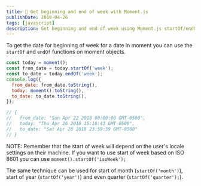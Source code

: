 ```yaml
---
title: 📅 Get beginning and end of week with Moment.js
publishDate: 2018-04-26
tags: [javascript]
description: Get beginning and end of week using Moment.js startOf/endOf functions with locale and ISO 8601 support.
---
```


To get the date for beginning of week for a date in moment you can use the `startOf` and `endOf` functions on moment objects.

```javascript
const today = moment();
const from_date = today.startOf('week');
const to_date = today.endOf('week');
console.log({
  from_date: from_date.toString(),
  today: moment().toString(),
  to_date: to_date.toString(),
});

// {
//   from_date: "Sun Apr 22 2018 00:00:00 GMT-0500",
//   today: "Thu Apr 26 2018 15:18:43 GMT-0500",
//   to_date: "Sat Apr 28 2018 23:59:59 GMT-0500"
// }
```

NOTE: Remember that the start of week will depend on the user's locale settings on their machine. If you want to use start of week based on ISO 8601 you can use `moment().startOf('isoWeek');`

The same technique can be used for start of month (`startOf('month')`), start of year (`startOf('year')`) and even quarter (`startOf('quarter');`).
